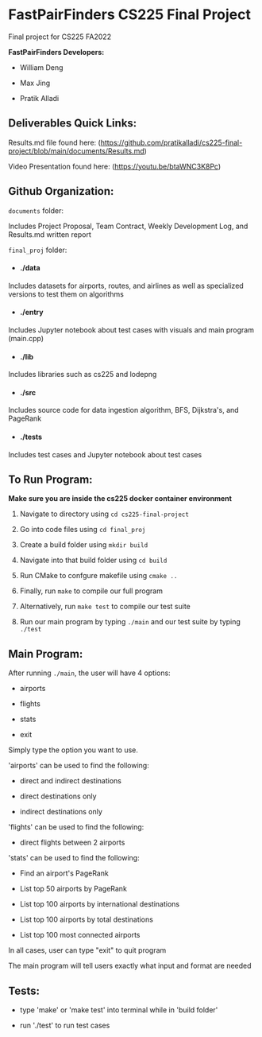# FastPairFinders CS225 Final Project

Final project for CS225 FA2022

**FastPairFinders Developers:**

- William Deng

- Max Jing

- Pratik Alladi

## Deliverables Quick Links:

Results.md file found here:
(https://github.com/pratikalladi/cs225-final-project/blob/main/documents/Results.md)

Video Presentation found here:
(https://youtu.be/btaWNC3K8Pc)

## Github Organization:

`documents` folder:

Includes Project Proposal, Team Contract, Weekly Development Log, and Results.md written report

`final_proj` folder:

* #### ./data

Includes datasets for airports, routes, and airlines as well as specialized versions to test them on algorithms

* #### ./entry

Includes Jupyter notebook about test cases with visuals and main program (main.cpp)

* #### ./lib

Includes libraries such as cs225 and lodepng

* #### ./src

Includes source code for data ingestion algorithm, BFS, Dijkstra's, and PageRank

* #### ./tests

Includes test cases and Jupyter notebook about test cases

## To Run Program:

**Make sure you are inside the cs225 docker container environment**

1. Navigate to directory using `cd cs225-final-project`

2. Go into code files using `cd final_proj`

3. Create a build folder using `mkdir build `

4. Navigate into that build folder using `cd build`

5. Run CMake to confgure makefile using `cmake ..`

6. Finally, run `make` to compile our full program

7. Alternatively, run `make test` to compile our test suite

8. Run our main program by typing `./main` and our test suite by typing `./test`

## Main Program:

After running `./main`, the user will have 4 options:

* airports

* flights

* stats

* exit

Simply type the option you want to use.

'airports' can be used to find the following:

* direct and indirect destinations

* direct destinations only

* indirect destinations only

'flights' can be used to find the following:

* direct flights between 2 airports

'stats' can be used to find the following:

* Find an airport's PageRank

* List top 50 airports by PageRank

* List top 100 airports by international destinations

* List top 100 airports by total destinations

* List top 100 most connected airports

In all cases, user can type "exit" to quit program

The main program will tell users exactly what input and format are needed

## Tests:

* type 'make' or 'make test' into terminal while in 'build folder'

* run './test' to run test cases